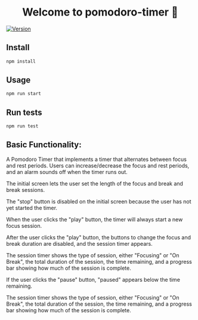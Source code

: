 <h1 align="center">Welcome to pomodoro-timer 👋</h1>
<p>
  <a href="https://www.npmjs.com/package/pomodoro-timer" target="_blank">
    <img alt="Version" src="https://img.shields.io/npm/v/pomodoro-timer.svg">
  </a>
</p>

## Install

```sh
npm install
```

## Usage

```sh
npm run start
```

## Run tests

```sh
npm run test
```

## Basic Functionality: 

<p>A Pomodoro Timer that implements a timer that alternates between focus and rest periods. Users can increase/decrease the focus and rest periods, and an alarm sounds off when the timer runs out.</p>
<p>The initial screen lets the user set the length of the focus and break and break sessions.</p>
<p>The "stop" button is disabled on the initial screen because the user has not yet started the timer.</p>
<p>When the user clicks the "play" button, the timer will always start a new focus session.</p>

<p>After the user clicks the "play" button, the buttons to change the focus and break duration are disabled, and the session timer appears.</p>
<p>The session timer shows the type of session, either "Focusing" or "On Break", the total duration of the session, the time remaining, and a progress bar showing how much of the session is complete.</p>

<p>If the user clicks the "pause" button, "paused" appears below the time remaining.</p>
<p>The session timer shows the type of session, either "Focusing" or "On Break", the total duration of the session, the time remaining, and a progress bar showing how much of the session is complete.</p>
